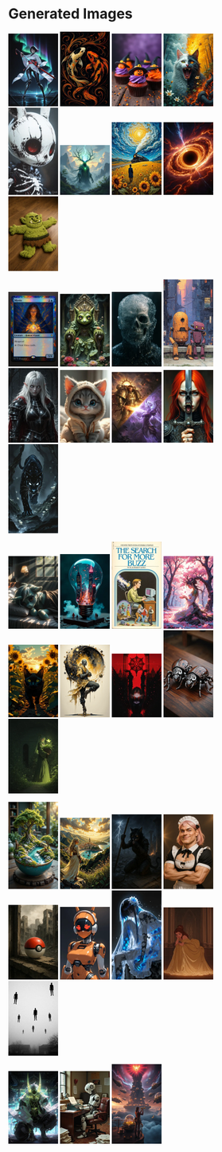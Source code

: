 # Generated Images



<img src="2025_09_27_01_thumb.webp" width="100"/> <img src="2025_09_27_02_thumb.webp" width="100"/> <img src="2025_09_27_03_thumb.webp" width="100"/> <img src="2025_09_27_04_thumb.webp" width="100"/> <img src="2025_09_27_05_thumb.webp" width="100"/> <img src="2025_09_27_06_thumb.webp" width="100"/> <img src="2025_09_27_07_thumb.webp" width="100"/> <img src="2025_09_27_08_thumb.webp" width="100"/> <img src="2025_09_27_09_thumb.webp" width="100"/>

<img src="2025_09_27_10_thumb.webp" width="100"/> <img src="2025_09_27_11_thumb.webp" width="100"/> <img src="2025_09_27_12_thumb.webp" width="100"/> <img src="2025_09_27_13_thumb.webp" width="100"/> <img src="2025_09_27_14_thumb.webp" width="100"/> <img src="2025_09_27_15_thumb.webp" width="100"/> <img src="2025_09_27_16_thumb.webp" width="100"/> <img src="2025_09_27_17_thumb.webp" width="100"/> <img src="2025_09_27_18_thumb.webp" width="100"/>

<img src="2025_09_27_19_thumb.webp" width="100"/> <img src="2025_09_27_20_thumb.webp" width="100"/> <img src="2025_09_27_21_thumb.webp" width="100"/> <img src="2025_09_27_22_thumb.webp" width="100"/> <img src="2025_09_27_23_thumb.webp" width="100"/> <img src="2025_09_27_24_thumb.webp" width="100"/> <img src="2025_09_27_25_thumb.webp" width="100"/> <img src="2025_09_27_26_thumb.webp" width="100"/> <img src="2025_09_27_27_thumb.webp" width="100"/>

<img src="2025_09_27_28_thumb.webp" width="100"/> <img src="2025_09_27_29_thumb.webp" width="100"/> <img src="2025_09_27_30_thumb.webp" width="100"/> <img src="2025_09_27_31_thumb.webp" width="100"/> <img src="2025_09_27_32_thumb.webp" width="100"/> <img src="2025_09_27_33_thumb.webp" width="100"/> <img src="2025_09_27_34_thumb.webp" width="100"/> <img src="2025_09_27_35_thumb.webp" width="100"/> <img src="2025_09_27_36_thumb.webp" width="100"/>

<img src="2025_09_27_37_thumb.webp" width="100"/> <img src="2025_09_27_38_thumb.webp" width="100"/> <img src="2025_09_27_39_thumb.webp" width="100"/>
